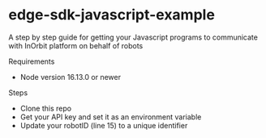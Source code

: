 # edge-sdk-javascript-example
A step by step guide for getting your Javascript programs to communicate with InOrbit platform on behalf of robots 

Requirements
- Node version 16.13.0 or newer 


Steps
- Clone this repo
- Get your API key and set it as an environment variable
- Update your robotID (line 15) to a unique identifier